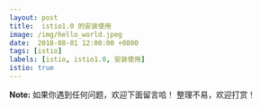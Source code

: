 ```yaml
---
layout: post
title:  istio1.0 的安装使用
image: /img/hello_world.jpeg
date:  2018-08-01 12:00:00 +0800  
tags: [istio]
labels: [istio, istio1.0, 安装使用]
istio: true
---
```


 **Note:** 如果你遇到任何问题，欢迎下面留言哈！ 整理不易，欢迎打赏！